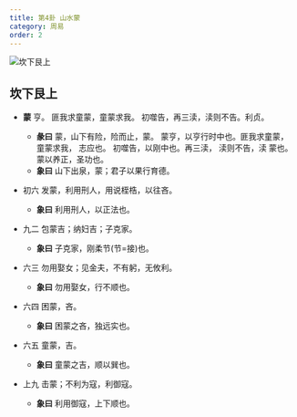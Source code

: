```yaml
---
title: 第4卦 山水蒙
category: 周易
order: 2
---
```


![坎下艮上](https://upload.wikimedia.org/wikipedia/commons/8/86/Yijing-04.png)

## 坎下艮上

* **蒙** 亨。 匪我求童蒙，童蒙求我。 初噬告，再三渎，渎则不告。利贞。
  * **彖曰** 蒙，山下有险，险而止，蒙。 蒙亨，以亨行时中也。匪我求童蒙， 童蒙求我， 志应也。 初噬告，以刚中也。再三渎， 渎则不告，渎 蒙也。 蒙以养正，圣功也。
  * **象曰** 山下出泉，蒙；君子以果行育德。

* 初六 发蒙，利用刑人，用说桎梏，以往吝。
  * **象曰** 利用刑人，以正法也。

* 九二 包蒙吉；纳妇吉；子克家。
  * **象曰** 子克家，刚柔节(节=接)也。

* 六三 勿用娶女；见金夫，不有躬，无攸利。
  * **象曰** 勿用娶女，行不顺也。

* 六四 困蒙，吝。
  * **象曰** 困蒙之吝，独远实也。

* 六五 童蒙，吉。
  * **象曰** 童蒙之吉，顺以巽也。

* 上九 击蒙；不利为寇，利御寇。
  * **象曰** 利用御寇，上下顺也。